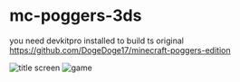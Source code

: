 # mc-poggers-3ds

you need devkitpro installed to build ts
original https://github.com/DogeDoge17/minecraft-poggers-edition
 
![title screen](https://i.imgur.com/PNOFBsn.png)
![game](https://i.imgur.com/fzww784.png)
